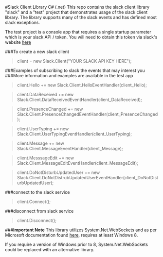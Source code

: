 #Slack Client Library C# (.net)
This repo contains the slack client library "slack" and a "test" project that demonstrates usage of the slack client library.
The library supports many of the slack events and has defined most slack exceptions.


The test project is a console app that requires a single startup parameter which is your slack API / token.  You will need to obtain this token via slack's website [here](https://api.slack.com/docs/oauth-test-tokens)


###To create a new slack client
>client = new Slack.Client("YOUR SLACK API KEY HERE");

###Examples of subscribing to slack the events that may interest you
###More information and examples are available in the test app
>client.Hello += new Slack.Client.HelloEventHandler(client_Hello);

>client.DataReceived += new Slack.Client.DataReceivedEventHandler(client_DataReceived);

>client.PresenceChanged += new Slack.Client.PresenceChangedEventHandler(client_PresenceChanged);

>client.UserTyping += new Slack.Client.UserTypingEventHandler(client_UserTyping);

>client.Message += new Slack.Client.MessageEventHandler(client_Message);

>client.MesssageEdit += new Slack.Client.MessageEditEventHandler(client_MessageEdit);

>client.DoNotDisturbUpdatedUser += new Slack.Client.DoNotDistrubUpdatedUserEventHandler(client_DoNotDisturbUpdatedUser);

###connect to the slack service
>client.Connect();


###disconnect from slack service
>client.Disconnect();


###**Important Note**
This library utilizes System.Net.WebSockets and as per Microsoft documentation found [here](https://msdn.microsoft.com/en-us/library/system.net.websockets.clientwebsocket.aspx), requires at least Windows 8.

If you require a version of Windows prior to 8, System.Net.WebSockets could be replaced with an alternative library.
